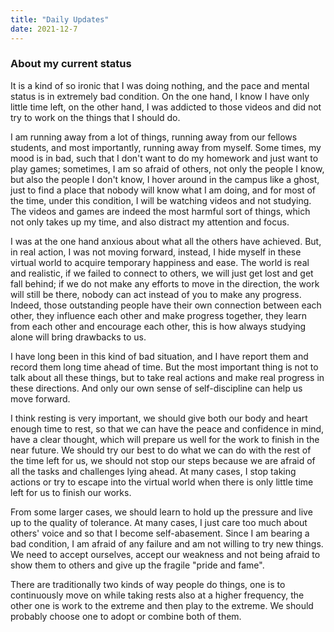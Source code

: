 ```yaml
---
title: "Daily Updates"
date: 2021-12-7
---
```


### About my current status

It is a kind of so ironic that I was doing nothing, and the pace and mental status is in extremely bad condition. On the one hand, I know I have only little time left, on the other hand, I was addicted to those videos and did not try to work on the things that I should do.

I am running away from a lot of things, running away from our fellows students, and most importantly, running away from myself. Some times, my mood is in bad, such that I don't want to do my homework and just want to play games; sometimes, I am so afraid of others, not only the people I know, but also the people I don't know, I hover around in the campus like a ghost, just to find a place that nobody will know what I am doing, and for most of the time, under this condition, I will be watching videos and not studying. The videos and games are indeed the most harmful sort of things, which not only takes up my time, and also distract my attention and focus.

I was at the one hand anxious about what all the others have achieved. But, in real action, I was not moving forward, instead, I hide myself in these virtual world to acquire temporary happiness and ease. The world is real and realistic, if we failed to connect to others, we will just get lost and get fall behind; if we do not make any efforts to move in the direction, the work will still be there, nobody can act instead of you to make any progress. Indeed, those outstanding people have their own connection between each other, they influence each other and make progress together, they learn from each other and encourage each other, this is how always studying alone will bring drawbacks to us.

I have long been in this kind of bad situation, and I have report them and record them long time ahead of time. But the most important thing is not to talk about all these things, but to take real actions and make real progress in these directions. And only our own sense of self-discipline can help us move forward.

I think resting is very important, we should give both our body and heart enough time to rest, so that we can have the peace and confidence in mind, have a clear thought, which will prepare us well for the work to finish in the near future. We should try our best to do what we can do with the rest of the time left for us, we should not stop our steps because we are afraid of all the tasks and challenges lying ahead. At many cases, I stop taking actions or try to escape into the virtual world when there is only little time left for us to finish our works. 

From some larger cases, we should learn to hold up the pressure and live up to the quality of tolerance. At many cases, I just care too much about others' voice and so that I become self-abasement. Since I am bearing a bad condition, I am afraid of any failure and am not willing to try new things. We need to accept ourselves, accept our weakness and not being afraid to show them to others and give up the fragile "pride and fame". 

There are traditionally two kinds of way people do things, one is to continuously move on while taking rests also at a higher frequency, the other one is work to the extreme and then play to the extreme. We should probably choose one to adopt or combine both of them.

